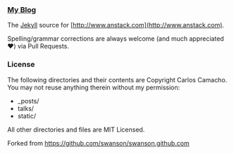 ### [My Blog](http://www.anstack.com)

The [Jekyll](http://jekyllrb.com/) source for [http://www.anstack.com](http://www.anstack.com).

Spelling/grammar corrections are always welcome (and much appreciated :heart:) via Pull Requests.

### License
The following directories and their contents are Copyright Carlos Camacho. You may not reuse anything therein without my permission:

* _posts/
* talks/
* static/

All other directories and files are MIT Licensed.

Forked from https://github.com/swanson/swanson.github.com
